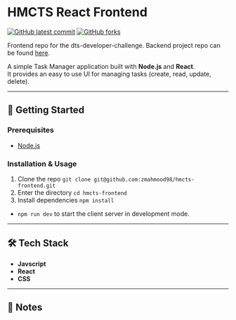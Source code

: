 # HMCTS React Frontend

<!-- badges -->
[![GitHub latest commit](https://img.shields.io/github/last-commit/zmahmood98/hmcts-frontend.svg)](https://github.com/zmahmood98/hmcts-frontend/commit/)
[![GitHub forks](https://img.shields.io/github/forks/zmahmood98/hmcts-frontend.svg)](https://github.com/zmahmood98/hmcts-frontend)

Frontend repo for the dts-developer-challenge. Backend project repo can be found [here](https://github.com/zmahmood98/hmcts-backend).

A simple Task Manager application built with **Node.js** and **React**.  
It provides an easy to use UI for managing tasks (create, read, update, delete).  

---

## 🚀 Getting Started

### Prerequisites
- [Node.js](https://nodejs.org/en)

### Installation & Usage

1. Clone the repo `git clone git@github.com:zmahmood98/hmcts-frontend.git`
2. Enter the directory `cd hmcts-frontend`
3. Install dependencies `npm install`
   
* `npm run dev` to start the client server in development mode.

---

## 🛠 Tech Stack
- **Javscript**
- **React**
- **CSS**

---

## 📌 Notes


